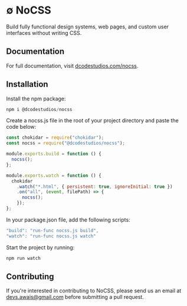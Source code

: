 # &empty; NoCSS

Build fully functional design systems, web pages, and custom user interfaces without writing CSS.

## Documentation

For full documentation, visit [dcodestudios.com/nocss](http://dcodestudios.com/nocss).

## Installation

Install the npm package:

```javascript
npm i @dcodestudios/nocss
```

Create a nocss.js file in the root of your project directory and paste the code below:

```javascript
const chokidar = require("chokidar");
const nocss = require("@dcodestudios/nocss");

module.exports.build = function () {
  nocss();
};

module.exports.watch = function () {
  chokidar
    .watch("*.html", { persistent: true, ignoreInitial: true })
    .on("all", (event, filePath) => {
      nocss();
    });
};
```

In your package.json file, add the following scripts:

```javascript
"build": "run-func nocss.js build",
"watch": "run-func nocss.js watch"
```

Start the project by running:

```javascript
npm run watch
```

## Contributing

If you're interested in contributing to NoCSS, please send us an email at [devs.awais@gmail.com](mailto:devs.awais@gmail.com) before submitting a pull request.
